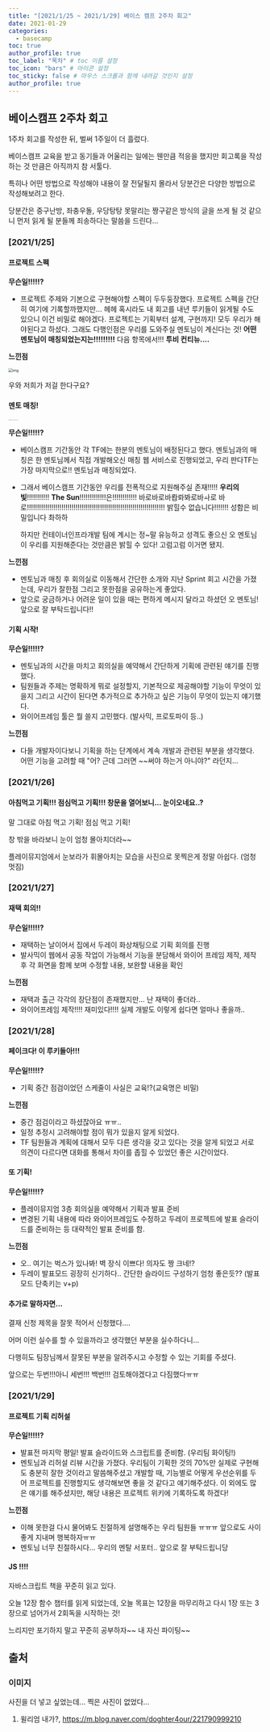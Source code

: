 ```yaml
---
title: "[2021/1/25 ~ 2021/1/29] 베이스 캠프 2주차 회고"
date: 2021-01-29
categories: 
  - basecamp
toc: true
author_profile: true
toc_label: "목차" # toc 이름 설정
toc_icon: "bars" # 아이콘 설정
toc_sticky: false # 마우스 스크롤과 함께 내려갈 것인지 설정
author_profile: true
---
```


## 베이스캠프 2주차 회고

1주차 회고를 작성한 뒤, 벌써 1주일이 더 흘렀다.

베이스캠프 교육을 받고 동기들과 어울리는 일에는 웬만큼 적응을 했지만 회고록을 작성하는 것 만큼은 아직까지 참 서툴다.

특히나 어떤 방법으로 작성해야 내용이 잘 전달될지 몰라서 당분간은 다양한 방법으로 작성해보려고 한다.

당분간은 중구난방, 좌충우돌, 우당탕탕 못말리는 짱구같은 방식의 글을 쓰게 될 것 같으니 먼저 읽게 될 분들께 죄송하다는 말씀을 드린다...



### [2021/1/25]

#### 프로젝트 스펙

**무슨일!!!!!?**

- 프로젝트 주제와 기본으로 구현해야할 스펙이 두두둥장했다. 프로젝트 스펙을 간단히 여기에 기록할까했지만... 
  헤헤 혹시라도 내 회고를 내년 루키들이 읽게될 수도 있으니 이건 비밀로 해야겠다. 
  프로젝트는 기획부터 설계, 구현까지! 모두 우리가 해야된다고 하셨다. 그래도 다행인점은 우리를 도와주실 멘토님이 계신다는 것!
  **어떤 멘토님이 매칭되었는지는!!!!!!!!!** 다음 항목에서!!! **투비 컨티뉴....**

**느낀점**

<img src="https://mblogthumb-phinf.pstatic.net/MjAyMDAxMzFfMjE5/MDAxNTgwNDI3NTgzNTc0.XleOndTyUJr5MNh9nupwAE7svsTtmNvU18iMYHP5TCcg.ImzP3_mZqcrSfD0_6qeuxVWKsywo9z0J6DPJ1WupyDkg.JPEG.doghter4our/KakaoTalk_20200128_145910158_02.jpg?type=w800" alt="img" style="zoom:50%;" />

우와 저희가 저걸 한다구요?



#### 멘토 매칭!

<img src="/Users/nhn/Library/Application Support/typora-user-images/image-20210129182524707.png" alt="image-20210129182524707" style="zoom:10%;" />

**무슨일!!!!!?**

- 베이스캠프 기간동안 각 TF에는 한분의 멘토님이 배정된다고 했다. 
  멘토님과의 매칭은 한 멘토님께서 직접 개발해오신 매칭 웹 서비스로 진행되었고,
  우리 판다TF는 가장 마지막으로!! 멘토님과 매칭되었다.

- 그래서 베이스캠프 기간동안 우리를 전폭적으로 지원해주실 존재!!!!! **우리의 빛**!!!!!!!!!!! **The Sun**!!!!!!!!!!!!!은!!!!!!!!!!!!
  바로바로바뢉롸봐로바ㅘ로 바로!!!!!!!!!!!!!!!!!!!!!!!!!!!!!!!!!!!!!!!!!!!!!!!!!!!!!!!!!!!!!!!!!!!! 밝힐수 없습니다!!!!!!! 성함은 비밀입니다 촤하하

  하지만 컨테이너인프라개발 팀에 계시는 정~말 유능하고 성격도 좋으신 오 멘토님이 우리를 지원해준다는 것만큼은 밝힐 수 있다! 고럼고럼 이거면 됐지.

**느낀점**

- 멘토님과 매칭 후 회의실로 이동해서 간단한 소개와 지난 Sprint 회고 시간을 가졌는데, 우리가 잘한점 그리고 못한점을 공유하는게 좋았다.
- 앞으로 궁금하거나 어려운 일이 있을 때는 편하게 메시지 달라고 하셨던 오 멘토님!
  앞으로 잘 부탁드립니다!!

#### 기획 시작!

**무슨일!!!!!?**

- 멘토님과의 시간을 마치고 회의실을 예약해서 간단하게 기획에 관련된 얘기를 진행했다.
- 팀원들과 주제는 명확하게 뭐로 설정할지, 기본적으로 제공해야할 기능이 무엇이 있을지 그리고 시간이 된다면 추가적으로 추가하고 싶은 기능이 무엇이 있는지 얘기했다.
- 와이어프레임 툴은 뭘 쓸지 고민했다. (발사믹, 프로토파이 등..)

**느낀점**

- 다들 개발자이다보니 기획을 하는 단계에서 계속 개발과 관련된 부분을 생각했다.
  어떤 기능을 고려할 때 "어? 근데 그러면 ~~써야 하는거 아니야?" 라던지...

### [2021/1/26]

#### 아침먹고 기획!!! 점심먹고 기획!!! 창문을 열어보니... 눈이오네요..?

말 그대로 아침 먹고 기획! 점심 먹고 기획!

창 밖을 바라보니 눈이 엄청 몰아치더라~~

플레이뮤지엄에서 눈보라가 휘몰아치는 모습을 사진으로 못찍은게 정말 아쉽다. (엄청 멋짐)



### [2021/1/27]

#### 재택 회의!!

**무슨일!!!!!?**

- 재택하는 날이어서 집에서 두레이 화상채팅으로 기획 회의를 진행
- 발사믹이 웹에서 공동 작업이 가능해서 기능을 분담해서 와이어 프레임 제작, 제작 후 각 화면을 함께 보며 수정할 내용, 보완할 내용을 확인

**느낀점**

- 재택과 출근 각각의 장단점이 존재했지만... 난 재택이 좋더라..
- 와이어프레임 제작!!!! 재미있다!!!! 실제 개발도 이렇게 쉽다면 얼마나 좋을까..

### [2021/1/28]

#### 페이크다! 이 루키들아!!!

**무슨일!!!!!?**

- 기획 중간 점검이었던 스케줄이 사실은 교육!?(교육명은 비밀)

**느낀점**

- 중간 점검이라고 하셨잖아요 ㅠㅠ..
- 일정 추정시 고려해야할 점이 뭐가 있을지 알게 되었다.
- TF 팀원들과 계획에 대해서 모두 다른 생각을 갖고 있다는 것을 알게 되었고 
  서로 의견이 다르다면 대화를 통해서 차이를 좁힐 수 있었던 좋은 시간이었다.

#### 또 기획!

**무슨일!!!!!?**

- 플레이뮤지엄 3층 회의실을 예약해서 기획과 발표 준비
- 변경된 기획 내용에 따라 와이어프레임도 수정하고 두레이 프로젝트에 발표 슬라이드를 준비하는 등 대략적인 발표 준비를 함.

**느낀점**

- 오.. 여기는 벅스가 있나봐! 벽 장식 이쁘다! 의자도 짱 크네!?
- 두레이 발표모드 굉장히 신기하다.. 간단한 슬라이드 구성하기 엄청 좋은듯?? (발표 모드 단축키는 v+p)



#### 추가로 말하자면...

결재 신청 제목을 잘못 적어서 신청했다....

어머 이런 실수를 할 수 있을까라고 생각했던 부분을 실수하다니...

다행히도 팀장님께서 잘못된 부분을 알려주시고 수정할 수 있는 기회를 주셨다.

앞으로는 두번!!!아니 세번!!! 백번!!! 검토해야겠다고 다짐했다ㅠㅠ

### [2021/1/29]

#### 프로젝트 기획 리허설

**무슨일!!!!!?**

- 발표전 마지막 평일! 발표 슬라이드와 스크립트를 준비함. (우리팀 화이팅!)
- 멘토님과 리허설 리뷰 시간을 가졌다. 우리팀이 기획한 것의 70%만 실제로 구현해도 충분히 잘한 것이라고 말씀해주셨고 
  개발할 때, 기능별로 어떻게 우선순위를 두어 프로젝트를 진행할지도 생각해보면 좋을 것 같다고 얘기해주셨다. 
  이 외에도 많은 얘기를 해주셨지만, 해당 내용은 프로젝트 위키에 기록하도록 하겠다!

**느낀점**

- 이해 못한걸 다시 물어봐도 친절하게 설명해주는 우리 팀원들 ㅠㅠㅠ 앞으로도 사이좋게 지내며 행복하자ㅠㅠ
- 멘토님 너무 친절하시다... 우리의 멘탈 서포터.. 앞으로 잘 부탁드립니당



#### JS !!!!

자바스크립트 책을 꾸준히 읽고 있다.

오늘 12장 함수 챕터를 읽게 되었는데, 오늘 목표는 12장을 마무리하고 다시 1장 또는 3장으로 넘어가서 2회독을 시작하는 것!

느리지만 포기하지 말고 꾸준히 공부하자~~ 내 자신 파이팅~~



## 출처

### 이미지

사진을 더 넣고 싶었는데... 찍은 사진이 없었다...

1. 윌리엄 내가?, https://m.blog.naver.com/doghter4our/221790999210

